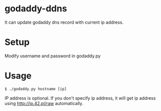 godaddy-ddns
============

It can update godaddy dns record with current ip address.

Setup
============

Modify username and password in godaddy.py

Usage
============
```shell
$ ./godaddy.py hostname [ip]
```

IP address is optional. If you don't specify ip address, it will get ip address using http://ip.42.pl/raw automatically.
